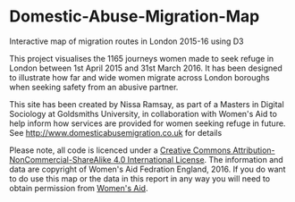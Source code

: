 # Domestic-Abuse-Migration-Map
Interactive map of migration routes in London 2015-16 using D3

This project visualises the 1165 journeys women made to seek refuge in London between 1st April 2015 and 31st March 2016. 
It has been designed to illustrate how far and wide women migrate across London boroughs when seeking safety from an abusive partner.

This site has been created by Nissa Ramsay, as part of a Masters in Digital Sociology at Goldsmiths University, in collaboration with Women's Aid to help inform how services are provided for women seeking refuge in future.
See http://www.domesticabusemigration.co.uk for details

Please note, all code is licenced under a <a rel="license" href="http://creativecommons.org/licenses/by-nc-sa/4.0/">Creative Commons Attribution-NonCommercial-ShareAlike 4.0 International License</a>. The information and data are copyright of Women's Aid Fedration England, 2016. If you do want to do use this map or the data in this report in any way you will need to obtain permission from <a href="https://www.womensaid.org.uk/about-us/contact/" target="blank">Women's Aid</a>. 
